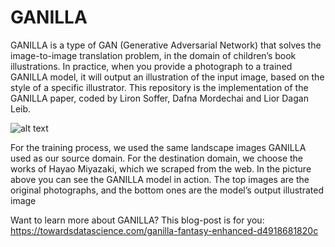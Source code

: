# GANILLA
GANILLA is a type of GAN (Generative Adversarial Network) that solves the image-to-image translation problem, in the domain of children’s book illustrations. In practice, when you provide a photograph to a trained GANILLA model, it will output an illustration of the input image, based on the style of a specific illustrator.
This repository is the implementation of the GANILLA paper, coded by Liron Soffer, Dafna Mordechai and Lior Dagan Leib. 

![alt text](https://miro.medium.com/max/2400/1*PH67577GfyEBWZRNEGVZWA.jpeg)

For the training process, we used the same landscape images GANILLA used as our source domain. For the destination domain, we choose the works of Hayao Miyazaki, which we scraped from the web. In the picture above you can see the GANILLA model in action. The top images are the original photographs, and the bottom ones are the model’s output illustrated image


Want to learn more about GANILLA? This blog-post is for you:
https://towardsdatascience.com/ganilla-fantasy-enhanced-d4918681820c

